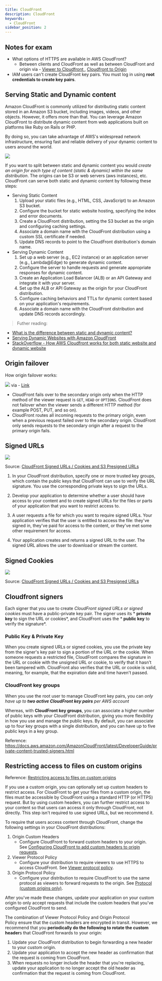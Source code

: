 ```yaml
---
title: CloudFront
description: CloudFront
keywords:
  - CloudFront
sidebar_position: 2
---
```



## Notes for exam

- What options of HTTPS are available in AWS CloudFront? 
  - Between clients and CloudFront as well as between CloudFront and origin
    via - [Viewer to Cloudfront ](https://docs.aws.amazon.com/AmazonCloudFront/latest/DeveloperGuide/using-https-viewers-to-cloudfront.html), [Cloudfront to Origin](https://docs.aws.amazon.com/AmazonCloudFront/latest/DeveloperGuide/using-https-cloudfront-to-custom-origin.html)
- IAM users can't create CloudFront key pairs. You must log in using **root credentials to create key pairs**.

## Serving Static and Dynamic content

Amazon CloudFront is commonly utilized for distributing static content stored in an Amazon S3 bucket, including images, videos, and other objects. However, it offers more than that. You can leverage Amazon CloudFront to distribute dynamic content from web applications built on platforms like Ruby on Rails or PHP. 

By doing so, you can take advantage of AWS's widespread network infrastructure, ensuring fast and reliable delivery of your dynamic content to users around the world.

![](/img/aws/networking/cloudfront/static-dynamic-content.png)

If you want to split between static and dynamic content you would *create an origin for each type of content (static & dynamic) within the same distribution*. The origins can be S3 or web servers (aws instances), etc. CloudFront can serve both static and dynamic content by following these steps:

- Serving Static Content
  1. Upload your static files (e.g., HTML, CSS, JavaScript) to an Amazon S3 bucket.
  2. Configure the bucket for static website hosting, specifying the index and error documents.
  3. Create a CloudFront distribution, setting the S3 bucket as the origin and configuring caching settings.
  4. Associate a domain name with the CloudFront distribution using a custom SSL certificate if needed.
  5. Update DNS records to point to the CloudFront distribution's domain name.
- Serving Dynamic Content
  1. Set up a web server (e.g., EC2 instance) or an application server (e.g., Lambda@Edge) to generate dynamic content.
  2. Configure the server to handle requests and generate appropriate responses for dynamic content.
  3. Create an Application Load Balancer (ALB) or an API Gateway and integrate it with your server.
  4. Set up the ALB or API Gateway as the origin for your CloudFront distribution.
  5. Configure caching behaviors and TTLs for dynamic content based on your application's requirements.
  6. Associate a domain name with the CloudFront distribution and update DNS records accordingly.

> Futher reading: 
- [What is the difference between static and dynamic content?](https://www.cloudflare.com/en-gb/learning/cdn/caching-static-and-dynamic-content/)
- [Serving Dynamic Websites with Amazon CloudFront](https://blog.shikisoft.com/serving-dynamic-website-with-amazon-cloudfront/)
- [StackOverflow - How AWS Cloudfront works for both static website and dynamic website](https://stackoverflow.com/questions/62773107/how-aws-cloudfront-works-for-both-static-website-and-dynamic-website-when-websit)


## Origin failover

How origin failover works: 

![](/img/aws/networking/cloudfront/failover.png)
via - [Link](https://docs.aws.amazon.com/AmazonCloudFront/latest/DeveloperGuide/high_availability_origin_failover.html)

- CloudFront fails over to the secondary origin only when the HTTP method of the viewer request is `GET`, `HEAD` or `OPTIONS`. CloudFront does not failover when the viewer sends a different HTTP method (for example POST, PUT, and so on).
- CloudFront routes all incoming requests to the primary origin, even when a previous request failed over to the secondary origin. CloudFront only sends requests to the secondary origin after a request to the primary origin fails.


## Signed URLs 


![](/img/aws/networking/cloudfront/signed-url.png)

Source: [CloudFront Signed URLs / Cookies and S3 Presigned URLs](https://liveroomlk.medium.com/cloudfront-signed-urls-cookies-and-s3-presigned-urls-be850c34f9ce)

1.  In your CloudFront distribution, specify one or more trusted key groups, which contain the public keys that CloudFront can use to verify the URL signature. You use the corresponding private keys to sign the URLs.

2.  Develop your application to determine whether a user should have access to your content and to create signed URLs for the files or parts of your application that you want to restrict access to.

3.  A user requests a file for which you want to require signed URLs. Your application verifies that the user is entitled to access the file: they've signed in, they've paid for access to the content, or they've met some other requirement for access.

4.  Your application creates and returns a signed URL to the user. The signed URL allows the user to download or stream the content.

## Signed Cookies


![](/img/aws/networking/cloudfront/signed-cookies.png)

Source: [CloudFront Signed URLs / Cookies and S3 Presigned URLs](https://liveroomlk.medium.com/cloudfront-signed-urls-cookies-and-s3-presigned-urls-be850c34f9ce)

## Cloudfront signers

Each signer that you use to create *CloudFront signed URLs or signed cookies* must have a public-private key pair. The signer uses its * **private key** to sign the URL or cookies*, and CloudFront uses the * **public key** to verify the signature*.

### Public Key & Private Key

When you create signed URLs or signed cookies, you use the private key from the signer's key pair to sign a portion of the URL or the cookie. When someone requests a restricted file, CloudFront compares the signature in the URL or cookie with the unsigned URL or cookie, to verify that it hasn't been tampered with. CloudFront also verifies that the URL or cookie is valid, meaning, for example, that the expiration date and time haven't passed.

### CloudFront key groups

When you use the root user to manage CloudFront key pairs, you can *only have up to **two active CloudFront key pairs** per AWS account*

Whereas, with **CloudFront key groups**, you can associate a higher number of public keys with your CloudFront distribution, giving you more flexibility in how you use and manage the public keys. By default, you can associate up to four key groups with a single distribution, and you can have up to five public keys in a key group.


Reference: <https://docs.aws.amazon.com/AmazonCloudFront/latest/DeveloperGuide/private-content-trusted-signers.html>

## Restricting access to files on custom origins

Reference: [Restricting access to files on custom origins](https://docs.aws.amazon.com/AmazonCloudFront/latest/DeveloperGuide/private-content-overview.html#forward-custom-headers-restrict-access)

If you use a custom origin, you can optionally set up custom headers to restrict access. For CloudFront to get your files from a custom origin, the files must be accessible by CloudFront using a standard HTTP (or HTTPS) request. But by using custom headers, you can further restrict access to your content so that users can access it only through CloudFront, not directly. This step isn't required to use signed URLs, but we recommend it.

To require that users access content through CloudFront, change the following settings in your CloudFront distributions:

1. Origin Custom Headers
   - Configure CloudFront to forward custom headers to your origin. See [Configuring CloudFront to add custom headers to origin requests](https://docs.aws.amazon.com/AmazonCloudFront/latest/DeveloperGuide/add-origin-custom-headers.html#add-origin-custom-headers-configure).
2. Viewer Protocol Policy
    - Configure your distribution to require viewers to use HTTPS to access CloudFront. See [Viewer protocol policy](https://docs.aws.amazon.com/AmazonCloudFront/latest/DeveloperGuide/distribution-web-values-specify.html#DownloadDistValuesViewerProtocolPolicy).
3. Origin Protocol Policy
    - Configure your distribution to require CloudFront to use the same protocol as viewers to forward requests to the origin. See [Protocol (custom origins only)](https://docs.aws.amazon.com/AmazonCloudFront/latest/DeveloperGuide/distribution-web-values-specify.html#DownloadDistValuesOriginProtocolPolicy).

After you've made these changes, update your application on your custom origin to only accept requests that include the custom headers that you've configured CloudFront to send.

The combination of Viewer Protocol Policy and Origin Protocol Policy ensure that the custom headers are encrypted in transit. However, we recommend that you **periodically do the following to rotate the custom header**s that CloudFront forwards to your origin:

1.  Update your CloudFront distribution to begin forwarding a new header to your custom origin.
2.  Update your application to accept the new header as confirmation that the request is coming from CloudFront.
3.  When requests no longer include the header that you're replacing, update your application to no longer accept the old header as confirmation that the request is coming from CloudFront.
